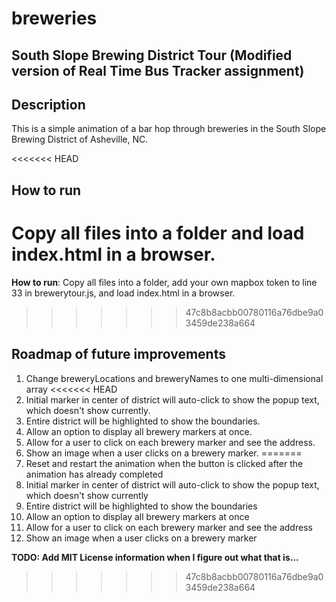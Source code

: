 # breweries

## South Slope Brewing District Tour (Modified version of Real Time Bus Tracker assignment)

## Description 
This is a simple animation of a bar hop through breweries in the South Slope Brewing District of Asheville, NC.

<<<<<<< HEAD
## How to run
 Copy all files into a folder and load index.html in a browser.
=======
**How to run**: Copy all files into a folder, add your own mapbox token to line 33 in brewerytour.js, and load index.html in a browser.
>>>>>>> 47c8b8acbb00780116a76dbe9a03459de238a664

## Roadmap of future improvements
  1. Change breweryLocations and breweryNames to one multi-dimensional array
<<<<<<< HEAD
  2. Initial marker in center of district will auto-click to show the popup text, which doesn't show currently.
  3. Entire district will be highlighted to show the boundaries.
  4. Allow an option to display all brewery markers at once. 
  5. Allow for a user to click on each brewery marker and see the address.
  6. Show an image when a user clicks on a brewery marker.
=======
  2. Reset and restart the animation when the button is clicked after the animation has already completed
  3. Initial marker in center of district will auto-click to show the popup text, which doesn't show currently
  4. Entire district will be highlighted to show the boundaries
  5. Allow an option to display all brewery markers at once
  6. Allow for a user to click on each brewery marker and see the address
  7. Show an image when a user clicks on a brewery marker

**TODO: Add MIT License information when I figure out what that is...**
>>>>>>> 47c8b8acbb00780116a76dbe9a03459de238a664
